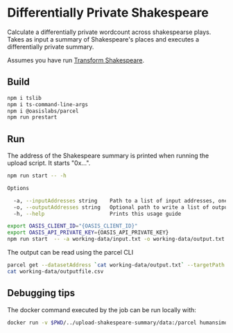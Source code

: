 # Differentially Private Shakespeare

Calculate a differentially private wordcount across shakespearse plays.
Takes as input a summary of Shakespeare's places and executes a differentially
private summary.

Assumes you have run [Transform Shakespeare](../transform-shakespeare).

## Build

```bash
npm i tslib
npm i ts-command-line-args
npm i @oasislabs/parcel
npm run prestart
```

## Run

The address of the Shakespeare summary is printed when running the upload script. It starts "0x...".

```bash
npm run start -- -h

Options

  -a, --inputAddresses string    Path to a list of input addresses, one address per line.                 
  -o, --outputAddresses string   Optional path to write a list of output addresses, one address per line. 
  -h, --help                     Prints this usage guide  
```

```bash
export OASIS_CLIENT_ID="{OASIS_CLIENT_ID}"
export OASIS_API_PRIVATE_KEY={OASIS_API_PRIVATE_KEY}
npm run start  -- -a working-data/input.txt -o working-data/output.txt
```

The output can be read using the parcel CLI

```bash
parcel get --datasetAddress `cat working-data/output.txt` --targetPath working-data/outputfile.csv
cat working-data/outputfile.csv
```

## Debugging tips

The docker command executed by the job can be run locally with:

```bash
docker run -v $PWD/../upload-shakespeare-summary/data:/parcel humansimon/pydp-cli pydp-cli -i /parcel/shakespeare_wc.csv -c words -a mean -a sum -e 5 -o /parcel/shakespeare_summary.txt
```
